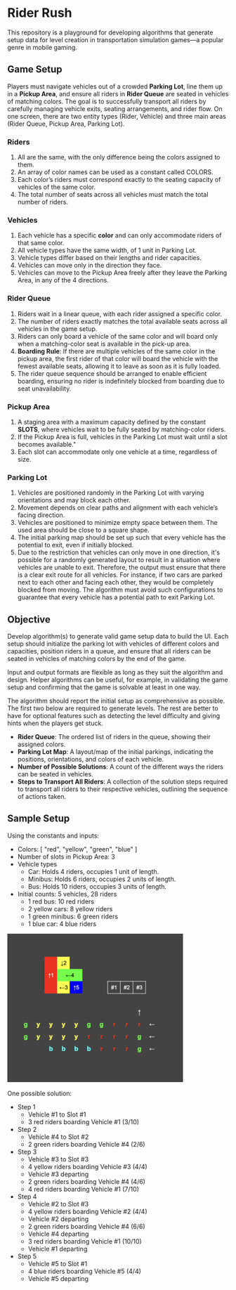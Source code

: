 # Rider Rush

This repository is a playground for developing algorithms that generate setup data for level creation in transportation simulation games—a popular genre in mobile gaming.

## Game Setup

Players must navigate vehicles out of a crowded **Parking Lot**, line them up in a **Pickup Area**, and ensure all riders in **Rider Queue** are seated in vehicles of matching colors. The goal is to successfully transport all riders by carefully managing vehicle exits, seating arrangements, and rider flow. On one screen, there are two entity types (Rider, Vehicle) and three main areas (Rider Queue, Pickup Area, Parking Lot).

### Riders

1. All are the same, with the only difference being the colors assigned to them.
2. An array of color names can be used as a constant called COLORS.
3. Each color’s riders must correspond exactly to the seating capacity of vehicles of the same color.
4. The total number of seats across all vehicles must match the total number of riders.

### Vehicles

1. Each vehicle has a specific **color** and can only accommodate riders of that same color.
2. All vehicle types have the same width, of 1 unit in Parking Lot.
3. Vehicle types differ based on their lengths and rider capacities.
4. Vehicles can move only in the direction they face.
5. Vehicles can move to the Pickup Area freely after they leave the Parking Area, in any of the 4 directions.

### Rider Queue

1. Riders wait in a linear queue, with each rider assigned a specific color.
2. The number of riders exactly matches the total available seats across all vehicles in the game setup.
3. Riders can only board a vehicle of the same color and will board only when a matching-color seat is available in the pick-up area.
4. **Boarding Rule**: If there are multiple vehicles of the same color in the pickup area, the first rider of that color will board the vehicle with the fewest available seats, allowing it to leave as soon as it is fully loaded.
5. The rider queue sequence should be arranged to enable efficient boarding, ensuring no rider is indefinitely blocked from boarding due to seat unavailability.

### Pickup Area

1. A staging area with a maximum capacity defined by the constant **SLOTS**, where vehicles wait to be fully seated by matching-color riders.
2. If the Pickup Area is full, vehicles in the Parking Lot must wait until a slot becomes available."
3. Each slot can accommodate only one vehicle at a time, regardless of size.

### Parking Lot

1. Vehicles are positioned randomly in the Parking Lot with varying orientations and may block each other.
2. Movement depends on clear paths and alignment with each vehicle’s facing direction.
3. Vehicles are positioned to minimize empty space between them. The used area should be close to a square shape.
4. The initial parking map should be set up such that every vehicle has the potential to exit, even if initially blocked.
5. Due to the restriction that vehicles can only move in one direction, it's possible for a randomly generated layout to result in a situation where vehicles are unable to exit. Therefore, the output must ensure that there is a clear exit route for all vehicles. For instance, if two cars are parked next to each other and facing each other, they would be completely blocked from moving. The algorithm must avoid such configurations to guarantee that every vehicle has a potential path to exit Parking Lot.

## Objective

Develop algorithm(s) to generate valid game setup data to build the UI. Each setup should initialize the parking lot with vehicles of different colors and capacities, position riders in a queue, and ensure that all riders can be seated in vehicles of matching colors by the end of the game.

Input and output formats are flexible as long as they suit the algorithm and design. Helper algorithms can be useful, for example, in validating the game setup and confirming that the game is solvable at least in one way.

The algorithm should report the initial setup as comprehensive as possible. The first two below are required to generate levels. The rest are better to have for optional features such as detecting the level difficulty and giving hints when the players get stuck.

- **Rider Queue**: The ordered list of riders in the queue, showing their assigned colors.
- **Parking Lot Map**: A layout/map of the initial parkings, indicating the positions, orientations, and colors of each vehicle.
- **Number of Possible Solutions**: A count of the different ways the riders can be seated in vehicles.
- **Steps to Transport All Riders**: A collection of the solution steps required to transport all riders to their respective vehicles, outlining the sequence of actions taken.

## Sample Setup

Using the constants and inputs:

- Colors: [ "red", "yellow", "green", "blue" ]
- Number of slots in Pickup Area: 3
- Vehicle types
  - Car: Holds 4 riders, occupies 1 unit of length.
  - Minibus: Holds 6 riders, occupies 2 units of length.
  - Bus: Holds 10 riders, occupies 3 units of length.
- Initial counts: 5 vehicles, 28 riders
  - 1 red bus: 10 red riders
  - 2 yellow cars: 8 yellow riders
  - 1 green minibus: 6 green riders
  - 1 blue car: 4 blue riders

<img src="./assets/sample.png" width="400">

One possible solution:

- Step 1
  - Vehicle #1 to Slot #1
  - 3 red riders boarding Vehicle #1 (3/10)
- Step 2
  - Vehicle #4 to Slot #2
  - 2 green riders boarding Vehicle #4 (2/6)
- Step 3
  - Vehicle #3 to Slot #3
  - 4 yellow riders boarding Vehicle #3 (4/4)
  - Vehicle #3 departing
  - 2 green riders boarding Vehicle #4 (4/6)
  - 4 red riders boarding Vehicle #1 (7/10)
- Step 4
  - Vehicle #2 to Slot #3
  - 4 yellow riders boarding Vehicle #2 (4/4)
  - Vehicle #2 departing
  - 2 green riders boarding Vehicle #4 (6/6)
  - Vehicle #4 departing
  - 3 red riders boarding Vehicle #1 (10/10)
  - Vehicle #1 departing
- Step 5
  - Vehicle #5 to Slot #1
  - 4 blue riders boarding Vehicle #5 (4/4)
  - Vehicle #5 departing
